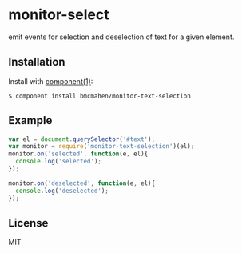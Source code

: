 
# monitor-select

  emit events for selection and deselection of text for a given element.

## Installation

  Install with [component(1)](http://component.io):

    $ component install bmcmahen/monitor-text-selection

## Example

```javascript
var el = document.querySelector('#text');
var monitor = require('monitor-text-selection')(el);
monitor.on('selected', function(e, el){
  console.log('selected');
});

monitor.on('deselected', function(e, el){
  console.log('deselected');
});
```



## License

  MIT
